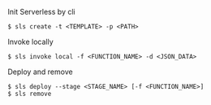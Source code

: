 Init Serverless by cli

```
$ sls create -t <TEMPLATE> -p <PATH>
```

Invoke locally

```
$ sls invoke local -f <FUNCTION_NAME> -d <JSON_DATA>
```

Deploy and remove

```
$ sls deploy --stage <STAGE_NAME> [-f <FUNCTION_NAME>]
$ sls remove
```